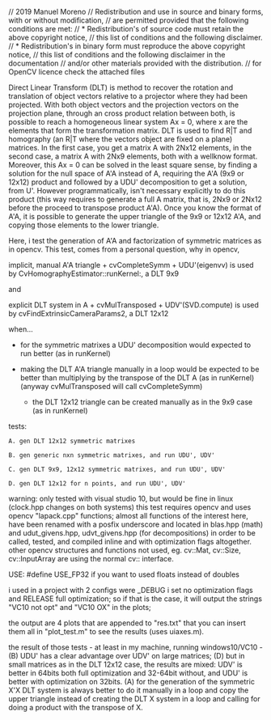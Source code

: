 // 2019 Manuel Moreno
// Redistribution and use in source and binary forms, with or without modification,
// are permitted provided that the following conditions are met:
//   * Redistribution's of source code must retain the above copyright notice,
//     this list of conditions and the following disclaimer.
//   * Redistribution's in binary form must reproduce the above copyright notice,
//     this list of conditions and the following disclaimer in the documentation
//     and/or other materials provided with the distribution.
// for OpenCV licence check the attached files


Direct Linear Transform (DLT) is method to recover the rotation and translation of object 
vectors relative to a projector where they had been projected. With both object vectors 
and the projection vectors on the projection plane, through an cross product relation 
between both, is possible to reach a homogeneous linear system Ax = 0, where x are the 
elements that form the transformation matrix. DLT is used to find R|T and homography 
(an R|T where the vectors object are fixed on a plane) matrices. In the first case, you 
get a matrix A with 2Nx12 elements, in the second case, a matrix A with 2Nx9 elements, both 
with a wellknow format. Moreover, this Ax = 0 can be solved in the least square sense, by 
finding a solution for the null space of A'A instead of A, requiring the A'A (9x9 or 12x12) 
product and followed by a UDU' decomposition to get a solution, from U'. 
However programmatically, isn't necessary explicitly to do this product (this way requires to
generate a full A matrix, that is, 2Nx9 or 2Nx12 before the proceed to transpose product A'A). 
Once you know the format of A'A, it is possible to generate the upper triangle of the
9x9 or 12x12 A'A, and copying those elements to the lower triangle.

Here, i test the generation of A'A and factorization of symmetric matrices as in opencv.
This test, comes from a personal question, why in opencv,

implicit, manual A'A triangle + cvCompleteSymm + UDU'(eigenvv) is used 
 by CvHomographyEstimator::runKernel:, a DLT 9x9
 
and

explicit DLT system in A + cvMulTransposed + UDV'(SVD.compute) is used 
 by cvFindExtrinsicCameraParams2, a DLT 12x12
 
when...

 - for the symmetric matrixes a UDU' decomposition would expected to 
   run better (as in runKernel)
   
 - making the DLT A'A triangle manually in a loop would be expected to be better
   than multiplying by the transpose of the DLT A (as in runKernel)  
   (anyway cvMulTransposed will call cvCompleteSymm)
   
    - the DLT 12x12 triangle can be created manually as in the 9x9 case (as in runKernel)
    
tests:

    A. gen DLT 12x12 symmetric matrixes
	
    B. gen generic nxn symmetric matrixes, and run UDU', UDV' 
	
    C. gen DLT 9x9, 12x12 symmetric matrixes, and run UDU', UDV'
	
    D. gen DLT 12x12 for n points, and run UDU', UDV'
    
warning: only tested with visual studio 10, but would be fine in linux (clock.hpp changes on both systems) this test requires opencv and uses opencv "lapack.cpp" functions; almost all functions of the interest here, have been renamed with a posfix underscore and located in blas.hpp (math) and udut_givens.hpp, udvt_givens.hpp (for decompositions) in order to be called, tested, and compiled inline and with optimization flags altogether. other opencv structures and functions not used, eg. cv::Mat, cv::Size, cv::InputArray are using the normal cv:: interface.

USE: #define USE_FP32 if you want to used floats instead of doubles

i used in a project with 2 configs were _DEBUG i set no optimization flags and RELEASE full optimization; so if that is the case, it will output the strings "VC10 not opt" and "VC10 OX" in the plots;

the output are 4 plots that are appended to "res.txt" that you can insert them all in "plot_test.m" to see the results (uses uiaxes.m).

the result of those tests - at least in my machine, running windows10/VC10 - (B) UDU' has a clear advantage over UDV' on large matrices; (D) but in small matrices as in the DLT 12x12 case, the results are mixed: UDV' is better in 64bits both full optimization and 32-64bit without, and UDU' is better with optimization on 32bits. (A) for the generation of the symmetric X'X DLT system is always better to do it manually in a loop and copy the upper triangle instead of creating the DLT X system in a loop and calling for doing a product with the transpose of X.
